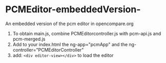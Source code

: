 # PCMEditor-embeddedVersion-
An embedded version of the pcm editor in opencompare.org

 1.  To obtain main.js, combine PCMEditorcontroller.js with pcm-api.js and pcm-merged.js
 2. Add to your index.html the ng-app="pcmApp" and the ng-controller="PCMEditorController"
 3.  add: `<div editor-view></div>` to load the editor 
